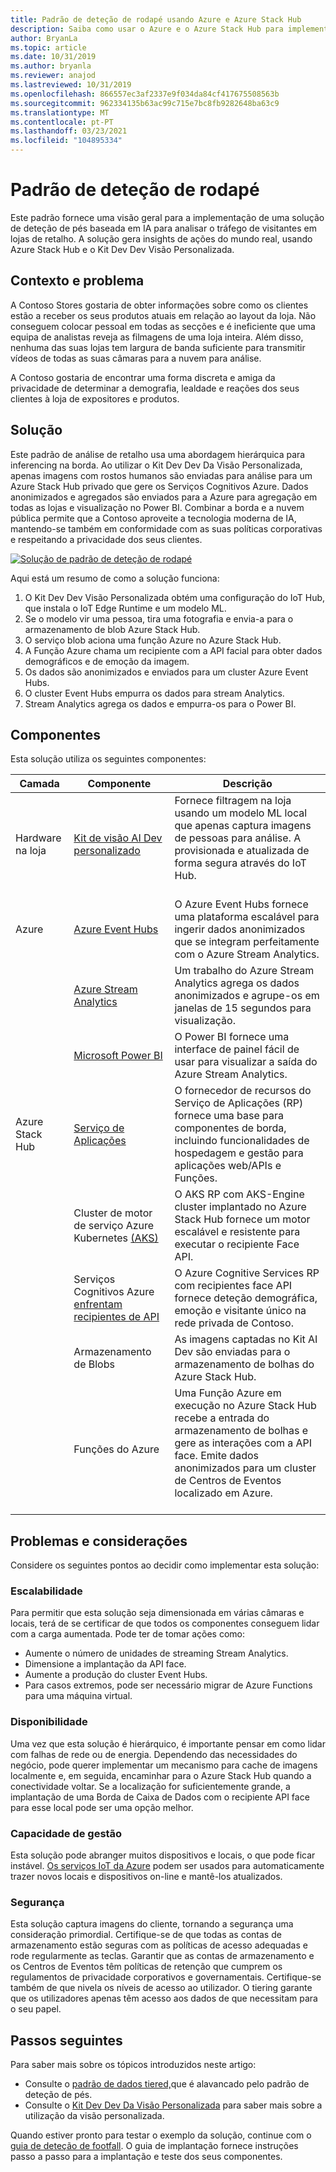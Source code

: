 ```yaml
---
title: Padrão de deteção de rodapé usando Azure e Azure Stack Hub
description: Saiba como usar o Azure e o Azure Stack Hub para implementar uma solução de deteção de pés baseada em IA para analisar o tráfego de lojas de retalho.
author: BryanLa
ms.topic: article
ms.date: 10/31/2019
ms.author: bryanla
ms.reviewer: anajod
ms.lastreviewed: 10/31/2019
ms.openlocfilehash: 866557ec3af2337e9f034da84cf417675508563b
ms.sourcegitcommit: 962334135b63ac99c715e7bc8fb9282648ba63c9
ms.translationtype: MT
ms.contentlocale: pt-PT
ms.lasthandoff: 03/23/2021
ms.locfileid: "104895334"
---
```

# <a name="footfall-detection-pattern"></a>Padrão de deteção de rodapé

Este padrão fornece uma visão geral para a implementação de uma solução de deteção de pés baseada em IA para analisar o tráfego de visitantes em lojas de retalho. A solução gera insights de ações do mundo real, usando Azure Stack Hub e o Kit Dev Dev Visão Personalizada.

## <a name="context-and-problem"></a>Contexto e problema

A Contoso Stores gostaria de obter informações sobre como os clientes estão a receber os seus produtos atuais em relação ao layout da loja. Não conseguem colocar pessoal em todas as secções e é ineficiente que uma equipa de analistas reveja as filmagens de uma loja inteira. Além disso, nenhuma das suas lojas tem largura de banda suficiente para transmitir vídeos de todas as suas câmaras para a nuvem para análise.

A Contoso gostaria de encontrar uma forma discreta e amiga da privacidade de determinar a demografia, lealdade e reações dos seus clientes à loja de expositores e produtos.

## <a name="solution"></a>Solução

Este padrão de análise de retalho usa uma abordagem hierárquica para inferencing na borda. Ao utilizar o Kit Dev Dev Da Visão Personalizada, apenas imagens com rostos humanos são enviadas para análise para um Azure Stack Hub privado que gere os Serviços Cognitivos Azure. Dados anonimizados e agregados são enviados para a Azure para agregação em todas as lojas e visualização no Power BI. Combinar a borda e a nuvem pública permite que a Contoso aproveite a tecnologia moderna de IA, mantendo-se também em conformidade com as suas políticas corporativas e respeitando a privacidade dos seus clientes.

[![Solução de padrão de deteção de rodapé](media/pattern-retail-footfall-detection/solution-architecture.png)](media/pattern-retail-footfall-detection/solution-architecture.png)

Aqui está um resumo de como a solução funciona:

1. O Kit Dev Dev Visão Personalizada obtém uma configuração do IoT Hub, que instala o IoT Edge Runtime e um modelo ML.
2. Se o modelo vir uma pessoa, tira uma fotografia e envia-a para o armazenamento de blob Azure Stack Hub.
3. O serviço blob aciona uma função Azure no Azure Stack Hub.
4. A Função Azure chama um recipiente com a API facial para obter dados demográficos e de emoção da imagem.
5. Os dados são anonimizados e enviados para um cluster Azure Event Hubs.
6. O cluster Event Hubs empurra os dados para stream Analytics.
7. Stream Analytics agrega os dados e empurra-os para o Power BI.

## <a name="components"></a>Componentes

Esta solução utiliza os seguintes componentes:

| Camada | Componente | Descrição |
|----------|-----------|-------------|
| Hardware na loja | [Kit de visão AI Dev personalizado](https://azure.github.io/Vision-AI-DevKit-Pages/) | Fornece filtragem na loja usando um modelo ML local que apenas captura imagens de pessoas para análise. A provisionada e atualizada de forma segura através do IoT Hub.<br><br>|
| Azure | [Azure Event Hubs](/azure/event-hubs/) | O Azure Event Hubs fornece uma plataforma escalável para ingerir dados anonimizados que se integram perfeitamente com o Azure Stream Analytics. |
|  | [Azure Stream Analytics](/azure/stream-analytics/) | Um trabalho do Azure Stream Analytics agrega os dados anonimizados e agrupe-os em janelas de 15 segundos para visualização. |
|  | [Microsoft Power BI](https://powerbi.microsoft.com/) | O Power BI fornece uma interface de painel fácil de usar para visualizar a saída do Azure Stream Analytics. |
| Azure Stack Hub | [Serviço de Aplicações](/azure-stack/operator/azure-stack-app-service-overview) | O fornecedor de recursos do Serviço de Aplicações (RP) fornece uma base para componentes de borda, incluindo funcionalidades de hospedagem e gestão para aplicações web/APIs e Funções. |
| | Cluster de motor de serviço Azure Kubernetes [(AKS)](https://github.com/Azure/aks-engine) | O AKS RP com AKS-Engine cluster implantado no Azure Stack Hub fornece um motor escalável e resistente para executar o recipiente Face API. |
| | Serviços Cognitivos Azure [enfrentam recipientes de API](/azure/cognitive-services/face/face-how-to-install-containers)| O Azure Cognitive Services RP com recipientes face API fornece deteção demográfica, emoção e visitante único na rede privada de Contoso. |
| | Armazenamento de Blobs | As imagens captadas no Kit AI Dev são enviadas para o armazenamento de bolhas do Azure Stack Hub. |
| | Funções do Azure | Uma Função Azure em execução no Azure Stack Hub recebe a entrada do armazenamento de bolhas e gere as interações com a API face. Emite dados anonimizados para um cluster de Centros de Eventos localizado em Azure.<br><br>|

## <a name="issues-and-considerations"></a>Problemas e considerações

Considere os seguintes pontos ao decidir como implementar esta solução:

### <a name="scalability"></a>Escalabilidade

Para permitir que esta solução seja dimensionada em várias câmaras e locais, terá de se certificar de que todos os componentes conseguem lidar com a carga aumentada. Pode ter de tomar ações como:

- Aumente o número de unidades de streaming Stream Analytics.
- Dimensione a implantação da API face.
- Aumente a produção do cluster Event Hubs.
- Para casos extremos, pode ser necessário migrar de Azure Functions para uma máquina virtual.

### <a name="availability"></a>Disponibilidade

Uma vez que esta solução é hierárquico, é importante pensar em como lidar com falhas de rede ou de energia. Dependendo das necessidades do negócio, pode querer implementar um mecanismo para cache de imagens localmente e, em seguida, encaminhar para o Azure Stack Hub quando a conectividade voltar. Se a localização for suficientemente grande, a implantação de uma Borda de Caixa de Dados com o recipiente API face para esse local pode ser uma opção melhor.

### <a name="manageability"></a>Capacidade de gestão

Esta solução pode abranger muitos dispositivos e locais, o que pode ficar instável. [Os serviços IoT da Azure](/azure/iot-fundamentals/) podem ser usados para automaticamente trazer novos locais e dispositivos on-line e mantê-los atualizados.

### <a name="security"></a>Segurança

Esta solução captura imagens do cliente, tornando a segurança uma consideração primordial. Certifique-se de que todas as contas de armazenamento estão seguras com as políticas de acesso adequadas e rode regularmente as teclas. Garantir que as contas de armazenamento e os Centros de Eventos têm políticas de retenção que cumprem os regulamentos de privacidade corporativos e governamentais. Certifique-se também de que nivela os níveis de acesso ao utilizador. O tiering garante que os utilizadores apenas têm acesso aos dados de que necessitam para o seu papel.

## <a name="next-steps"></a>Passos seguintes

Para saber mais sobre os tópicos introduzidos neste artigo:

- Consulte o [padrão de dados tiered,](https://aka.ms/tiereddatadeploy)que é alavancado pelo padrão de deteção de pés.
- Consulte o [Kit Dev Dev Da Visão Personalizada](https://azure.github.io/Vision-AI-DevKit-Pages/) para saber mais sobre a utilização da visão personalizada. 

Quando estiver pronto para testar o exemplo da solução, continue com o [guia de deteção de footfall](solution-deployment-guide-retail-footfall-detection.md). O guia de implantação fornece instruções passo a passo para a implantação e teste dos seus componentes.
